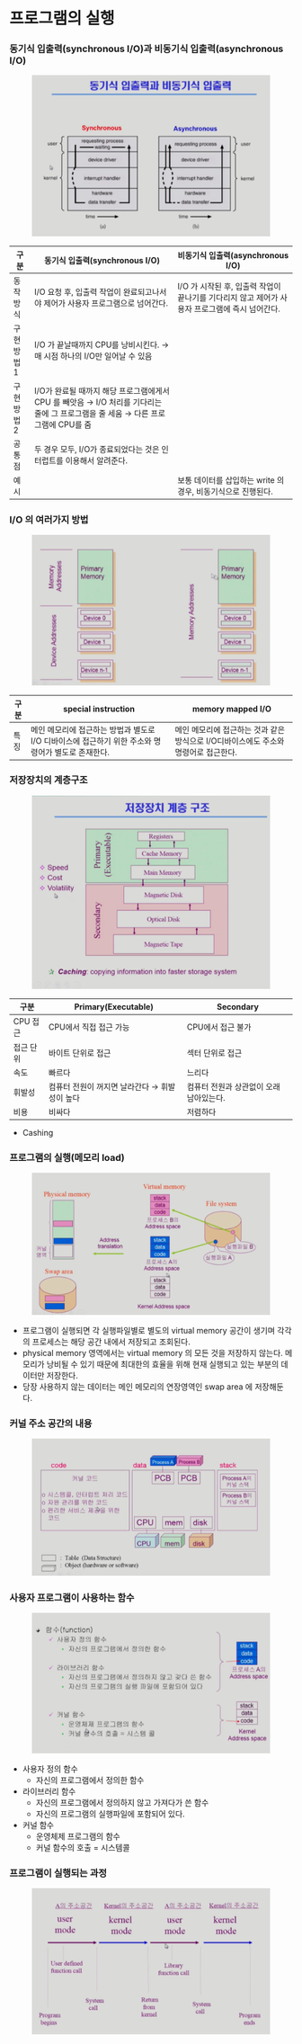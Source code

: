# 프로그램의 실행

### 동기식 입출력(synchronous I/O)과 비동기식 입출력(asynchronous I/O)

<figure><img src="../../.gitbook/assets/image (5) (1).png" alt=""><figcaption></figcaption></figure>

| 구분     | 동기식 입출력(synchronous I/O)                                                           | 비동기식 입출력(asynchronous I/O)                               |
| ------ | ---------------------------------------------------------------------------------- | -------------------------------------------------------- |
| 동작방식   | I/O 요청 후, 입출력 작업이 완료되고나서야 제어가 사용자 프로그램으로 넘어간다.                                     | I/O 가 시작된 후, 입출력 작업이 끝나기를 기다리지 않고 제어가 사용자 프로그램에 즉시 넘어간다. |
| 구현방법 1 | I/O 가 끝날때까지 CPU를 낭비시킨다. → 매 시점 하나의 I/O만 일어날 수 있음                                   |                                                          |
| 구현방법 2 | I/O가 완료될 때까지 해당 프로그램에게서 CPU 를 빼앗음 → I/O 처리를 기다리는 줄에 그 프로그램을 줄 세움 → 다른 프로그램에 CPU를 줌 |                                                          |
| 공통점    | 두 경우 모두, I/O가 종료되었다는 것은 인터럽트를 이용해서 알려준다.                                           |                                                          |
| 예시     |                                                                                    | 보통 데이터를 삽입하는 write 의 경우, 비동기식으로 진행된다.                    |



### I/O 의 여러가지 방법

<figure><img src="../../.gitbook/assets/image (11).png" alt=""><figcaption></figcaption></figure>

| 구분 | special instruction                                       | memory mapped I/O                                |
| -- | --------------------------------------------------------- | ------------------------------------------------ |
| 특징 | 메인 메모리에 접근하는 방법과 별도로 I/O 디바이스에 접근하기 위한 주소와 명령어가 별도로 존재한다. | 메인 메모리에 접근하는 것과 같은 방식으로 I/O디바이스에도 주소와 명령어로 접근한다. |



### 저장장치의 계층구조

<figure><img src="../../.gitbook/assets/image (6).png" alt=""><figcaption></figcaption></figure>

| 구분     | Primary(Executable)        | Secondary              |
| ------ | -------------------------- | ---------------------- |
| CPU 접근 | CPU에서 직접 접근 가능             | CPU에서 접근 불가            |
| 접근 단위  | 바이트 단위로 접근                 | 섹터 단위로 접근              |
| 속도     | 빠르다                        | 느리다                    |
| 휘발성    | 컴퓨터 전원이 꺼지면 날라간다 → 휘발성이 높다 | 컴퓨터 전원과 상관없이 오래 남아있는다. |
| 비용     | 비싸다                        | 저렴하다                   |

* Cashing



### 프로그램의 실행(메모리 load)

<figure><img src="../../.gitbook/assets/image (8).png" alt=""><figcaption></figcaption></figure>

* 프로그램이 실행되면 각 실행파일별로 별도의 virtual memory 공간이 생기며 각각의 프로세스는 해당 공간 내에서 저장되고 조회된다.
* physical memory 영역에서는 virtual memory 의 모든 것을 저장하지 않는다. 메모리가 낭비될 수 있기 때문에 최대한의 효율을 위해 현재 실행되고 있는 부분의 데이터만 저장한다.
* 당장 사용하지 않는 데이터는 메인 메모리의 연장영역인 swap area 에 저장해둔다.



### 커널 주소 공간의 내용

<figure><img src="../../.gitbook/assets/image (9) (1).png" alt=""><figcaption></figcaption></figure>

### 사용자 프로그램이 사용하는 함수

<figure><img src="../../.gitbook/assets/image (8) (1).png" alt=""><figcaption></figcaption></figure>

* 사용자 정의 함수
  * 자신의 프로그램에서 정의한 함수
* 라이브러리 함수
  * 자신의 프로그램에서 정의하지 않고 가져다가 쓴 함수
  * 자신의 프로그램의 실행파일에 포함되어 있다.
* 커널 함수
  * 운영체제 프로그램의 함수
  * 커널 함수의 호출 = 시스템콜



### 프로그램이 실행되는 과정

<figure><img src="../../.gitbook/assets/image (10).png" alt=""><figcaption></figcaption></figure>

